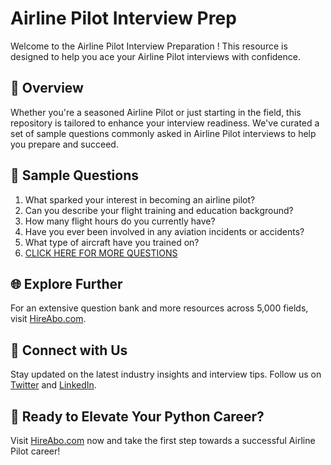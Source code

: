# Airline Pilot Interview Prep

Welcome to the Airline Pilot Interview Preparation ! This resource is designed to help you ace your Airline Pilot interviews with confidence.

## 🚀 Overview

Whether you're a seasoned Airline Pilot or just starting in the field, this repository is tailored to enhance your interview readiness. We've curated a set of sample questions commonly asked in Airline Pilot interviews to help you prepare and succeed.

## 📝 Sample Questions

1. What sparked your interest in becoming an airline pilot?
2. Can you describe your flight training and education background?
3. How many flight hours do you currently have?
4. Have you ever been involved in any aviation incidents or accidents?
5. What type of aircraft have you trained on?
6. [CLICK HERE FOR MORE QUESTIONS](https://hireabo.com/job/14_0_0/Airline%20Pilot)

## 🌐 Explore Further

For an extensive question bank and more resources across 5,000 fields, visit [HireAbo.com](https://www.hireabo.com).

## 📱 Connect with Us

Stay updated on the latest industry insights and interview tips. Follow us on [Twitter](https://twitter.com/hireabo) and [LinkedIn](https://www.linkedin.com/in/hire-abo-3609972a8/).

## 🚀 Ready to Elevate Your Python Career?

Visit [HireAbo.com](https://www.hireabo.com) now and take the first step towards a successful Airline Pilot career!
